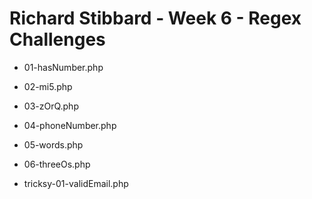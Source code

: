 # Richard Stibbard - Week 6 - Regex Challenges

- 01-hasNumber.php
- 02-mi5.php
- 03-zOrQ.php
- 04-phoneNumber.php
- 05-words.php
- 06-threeOs.php

- tricksy-01-validEmail.php
